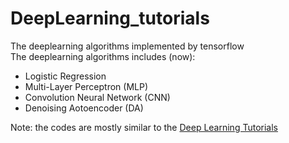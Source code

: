 # DeepLearning_tutorials
The deeplearning algorithms implemented by tensorflow  
The deeplearning algorithms includes (now):
- Logistic Regression
- Multi-Layer Perceptron (MLP)
- Convolution Neural Network (CNN)
- Denoising Aotoencoder (DA)

Note: the codes are mostly similar to the [Deep Learning Tutorials](http://www.deeplearning.net/tutorial/)
